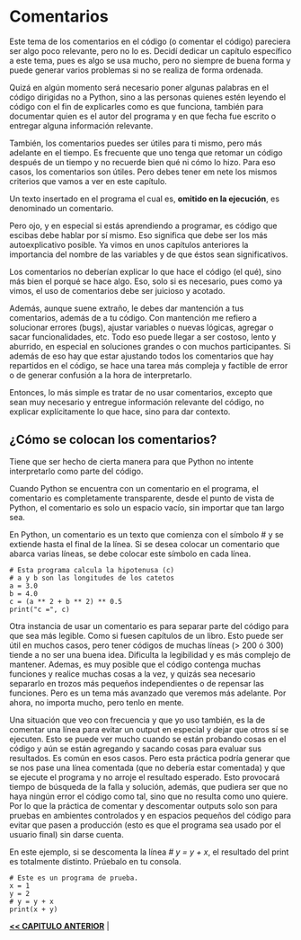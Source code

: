 # Comentarios

Este tema de los comentarios en el código (o comentar el código) pareciera ser algo poco relevante, pero no lo es. Decidí dedicar un capítulo específico a este tema, pues es algo se usa mucho, pero no siempre de buena forma y puede generar varios problemas si no se realiza de forma ordenada. 

Quizá en algún momento será necesario poner algunas palabras en el código dirigidas no a Python, sino a las personas quienes estén leyendo el código con el fin de explicarles como es que funciona, también para documentar quien es el autor del programa y en que fecha fue escrito o entregar alguna información relevante. 

También, los comentarios puedes ser útiles para ti mismo, pero más adelante en el tiempo. Es frecuente que uno tenga que retomar un código después de un tiempo y no recuerde bien qué ni cómo lo hizo. Para eso casos, los comentarios son útiles. Pero debes tener em nete los mismos criterios que vamos a ver en este capítulo.



Un texto insertado en el programa el cual es, **omitido en la ejecución**, es denominado un comentario.

Pero ojo, y en especial si estás aprendiendo a programar, es código que escibas debe hablar por sí mismo. Eso significa que debe ser los más autoexplicativo posible. Ya vimos en unos capítulos anteriores la importancia del nombre de las variables y de que éstos sean significativos. 

Los comentarios no deberían explicar lo que hace el código (el qué), sino más bien el porqué se hace algo. Eso, solo si es necesario, pues como ya vimos, el uso de comentarios debe ser juicioso y acotado.

Además, aunque suene extraño, le debes dar mantención a tus comentarios, además de a tu código. Con mantención me refiero a solucionar errores (bugs), ajustar variables o nuevas lógicas, agregar o sacar funcionalidades, etc. Todo eso puede llegar a ser costoso, lento y aburrido, en especial en soluciones grandes o con muchos participantes. Si además de eso hay que estar ajustando todos los comentarios que hay repartidos en el código, se hace una tarea más compleja y factible de error o de generar confusión a la hora de interpretarlo.

Entonces, lo más simple es tratar de no usar comentarios, excepto que sean muy necesario y entregue información relevante del código, no explicar explícitamente lo que hace, sino para dar contexto.


## ¿Cómo se colocan los comentarios?

Tiene que ser hecho de cierta manera para que Python no intente interpretarlo como parte del código.

Cuando Python se encuentra con un comentario en el programa, el comentario es completamente transparente, desde el punto de vista de Python, el comentario es solo un espacio vacío, sin importar que tan largo sea.

En Python, un comentario es un texto que comienza con el símbolo # y se extiende hasta el final de la línea. Si se desea colocar un comentario que abarca varias líneas, se debe colocar este símbolo en cada línea.

```
# Esta programa calcula la hipotenusa (c)
# a y b son las longitudes de los catetos
a = 3.0
b = 4.0
c = (a ** 2 + b ** 2) ** 0.5 
print("c =", c)
```

Otra instancia de usar un comentario es para separar parte del código para que sea más legible. Como si fuesen capítulos de un libro. Esto puede ser útil en muchos casos, pero tener códigos de muchas líneas (> 200 ó 300) tiende a no ser una buena idea. Dificulta la legibilidad y es más complejo de mantener. Ademas, es muy posible que el código contenga muchas funciones y realice muchas cosas a la vez, y quizás sea necesario separarlo en trozos más pequeños independientes o de repensar las funciones. Pero es un tema más avanzado que veremos más adelante. Por ahora, no importa mucho, pero tenlo en mente.

Una situación que veo con frecuencia y que yo uso también, es la de comentar una línea para evitar un output en especial y dejar que otros sí se ejecuten. Esto se puede ver mucho cuando se están probando cosas en el código y aún se están agregando y sacando cosas para evaluar sus resultados. Es común en esos casos. Pero esta práctica podría generar que se nos pase una línea comentada (que no debería estar comentada) y que se ejecute el programa y no arroje el resultado esperado. Esto provocará tiempo de búsqueda de la falla y solución, además, que pudiera ser que no haya ningún error el código como tal, sino que no resulta como uno quiere. Por lo que la práctica de comentar y descomentar outputs solo son para pruebas en ambientes controlados y en espacios pequeños del código para evitar que pasen a producción (esto es que el programa sea usado por el usuario final) sin darse cuenta.

En este ejemplo, si se descomenta la línea *# y = y + x*, el resultado del print es totalmente distinto. Prúebalo en tu consola.

```
# Este es un programa de prueba.
x = 1
y = 2
# y = y + x
print(x + y)
```

[**<< CAPITULO ANTERIOR**](https://github.com/paulovillarroel/aprendiendo_python/blob/main/07_operadores/07_operadores.md) |